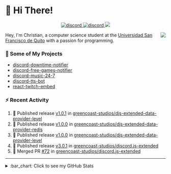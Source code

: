 # :wave: Hi There!

<p align="center">
  <a href="https://discord.gg/mhj3Zsv">
    <img alt="discord" src="https://img.shields.io/discord/730998659008823296.svg?label=&logo=discord&logoColor=ffffff&color=7389D8&labelColor=6A7EC2"/>
  </a>
  <a href="https://twitter.com/moonstar_x99">
    <img alt="discord" src="https://img.shields.io/twitter/follow/moonstar_x99?label=Follow%20Me%21&style=social"/>
  </a>
  <a href="https://badges.pufler.dev">
    <img src="https://badges.pufler.dev/visits/moonstar-x/moonstar-x?style=flat&logo=github">
  </a>
</p>

<img align="right" src="https://media.tenor.com/images/cb8fb20986aac7eef75c8ce6bc3997c0/tenor.gif" />

Hey, I'm Christian, a computer science student at the [Universidad San Francisco de Quito](http://www.usfq.edu.ec/Paginas/Inicio.aspx) with a passion for programming.

### :rocket: Some of My Projects

* [discord-downtime-notifier](https://github.com/moonstar-x/discord-downtime-notifier)
* [discord-free-games-notifier](https://github.com/moonstar-x/discord-free-games-notifier)
* [discord-music-24-7](https://github.com/moonstar-x/discord-music-24-7)
* [discord-tts-bot](https://github.com/moonstar-x/discord-tts-bot)
* [react-twitch-embed](https://github.com/moonstar-x/react-twitch-embed)

### :zap: Recent Activity

<!--START_SECTION:activity-->
1. 🚀 Published release [v1.0.1](https://github.com/greencoast-studios/djs-extended-data-provider-level/releases/tag/v1.0.1) in [greencoast-studios/djs-extended-data-provider-level](https://github.com/greencoast-studios/djs-extended-data-provider-level)
2. 🚀 Published release [v1.0.0](https://github.com/greencoast-studios/djs-extended-data-provider-redis/releases/tag/v1.0.0) in [greencoast-studios/djs-extended-data-provider-redis](https://github.com/greencoast-studios/djs-extended-data-provider-redis)
3. 🚀 Published release [v1.0.0](https://github.com/greencoast-studios/djs-extended-data-provider-level/releases/tag/v1.0.0) in [greencoast-studios/djs-extended-data-provider-level](https://github.com/greencoast-studios/djs-extended-data-provider-level)
4. 🚀 Published release [v3.0.1](https://github.com/greencoast-studios/discord.js-extended/releases/tag/v3.0.1) in [greencoast-studios/discord.js-extended](https://github.com/greencoast-studios/discord.js-extended)
5. 🎉 Merged PR [#72](https://github.com/greencoast-studios/discord.js-extended/pull/72) in [greencoast-studios/discord.js-extended](https://github.com/greencoast-studios/discord.js-extended)
<!--END_SECTION:activity-->

---

<details>
  <summary>
    :bar_chart: Click to see my GitHub Stats
  </summary>
  <p align="center">
    <br>
    <img alt="GitHub Stats" src="https://github-readme-stats.vercel.app/api?username=moonstar-x&count_private=true&show_icons=true&theme=dracula" />
    <br>
    <img alt="GitHub Top Languages" src="https://github-readme-stats.vercel.app/api/top-langs/?username=moonstar-x&layout=compact&theme=dracula" />
  </p>
</details>
